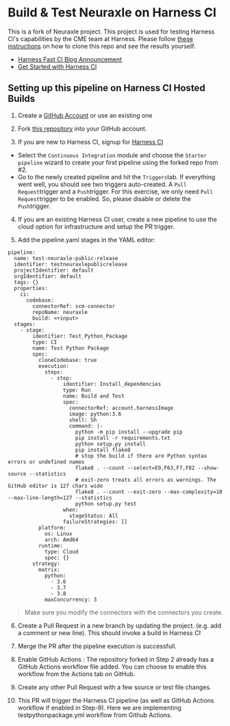 Build & Test Neuraxle on Harness CI
=======================================
This is a fork of Neuraxle project. This project is used for testing Harness CI's capabilities by the CME team at Harness. Please follow [these instructions](https://github.com/harness-community/Neuraxle/blob/trunk/.harness/README.md) on how to clone this repo and see the results yourself.


- [Harness Fast CI Blog Announcement](https://harness.io/blog/announcing-speed-enhancements-and-hosted-builds-for-harness-ci)
- [Get Started with Harness CI](https://harness.io/products/continuous-integration)

## Setting up this pipeline on Harness CI Hosted Builds

1. Create a [GitHub Account](https://github.com) or use an existing one

2. Fork [this repository](https://github.com/harness-community/Neuraxle/) into your GitHub account. 

3. If you are new to Harness CI, signup for [Harness CI](https://app.harness.io/auth/#/signup)
  * Select the `Continuous Integration` module and choose the `Starter pipeline` wizard to create your first pipeline using the forked repo from #2.
  * Go to the newly created pipeline and hit the `Triggers`tab. If everything went well, you should see two triggers auto-created. A `Pull Request`trigger and a `Push`trigger. For this exercise, we only need `Pull Request`trigger to be enabled. So, please disable or delete the `Push`trigger.

4. If you are an existing Harness CI user, create a new pipeline to use the cloud option for infrastructure and setup the PR trigger.

5. Add the pipeline.yaml stages in the YAML editor:

```
pipeline:
  name: test-neuraxle-public-release
  identifier: testneuraxlepublicrelease
  projectIdentifier: default
  orgIdentifier: default
  tags: {}
  properties:
    ci:
      codebase:
        connectorRef: scm-connector
        repoName: neuraxle
        build: <+input>
  stages:
    - stage:
        identifier: Test_Python_Package
        type: CI
        name: Test Python Package
        spec:
          cloneCodebase: true
          execution:
            steps:
              - step:
                  identifier: Install_dependencies
                  type: Run
                  name: Build and Test
                  spec:
                    connectorRef: account.harnessImage
                    image: python:3.6
                    shell: Sh
                    command: |-
                      python -m pip install --upgrade pip
                      pip install -r requirements.txt
                      python setup.py install
                      pip install flake8
                      # stop the build if there are Python syntax errors or undefined names
                      flake8 . --count --select=E9,F63,F7,F82 --show-source --statistics
                      # exit-zero treats all errors as warnings. The GitHub editor is 127 chars wide
                      flake8 . --count --exit-zero --max-complexity=10 --max-line-length=127 --statistics
                      python setup.py test
                  when:
                    stageStatus: All
                  failureStrategies: []
          platform:
            os: Linux
            arch: Amd64
          runtime:
            type: Cloud
            spec: {}
        strategy:
          matrix:
            python:
              - 3.6
              - 3.7
              - 3.8
            maxConcurrency: 3
```
> Make sure you modify the connectors with the connectors you create. 

6. Create a Pull Request in a new branch by updating the project. (e.g. add a comment or new line). This should invoke a build in Harness CI

7. Merge the PR after the pipeline execution is successfull.

8. Enable GitHub Actions : The repository forked in Step 2 already has a GitHub Actions workflow file added. You can choose to enable this workflow from the Actions tab on GitHub.

9. Create any other Pull Request with a few source or test file changes.

10. This PR will trigger the Harness CI pipeline (as well as GitHub Actions workflow if enabled in Step-9). Here we are implementing testpythonpackage.yml workflow from Github Actions.
